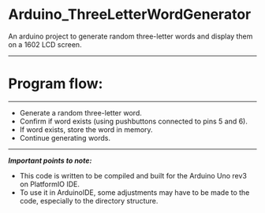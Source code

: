 # **Arduino_ThreeLetterWordGenerator**

An arduino project to generate random three-letter words and display them on a 1602 LCD screen.

****************************************************************************************************
# Program flow:

***
- Generate a random three-letter word.
- Confirm if word exists (using pushbuttons connected to pins 5 and 6).
- If word exists, store the word in memory.
- Continue generating words.
***


___Important points to note:___
- This code is written to be compiled and built for the Arduino Uno rev3 on PlatformIO IDE.
- To use it in ArduinoIDE, some adjustments may have to be made to the code, especially to the directory structure.
